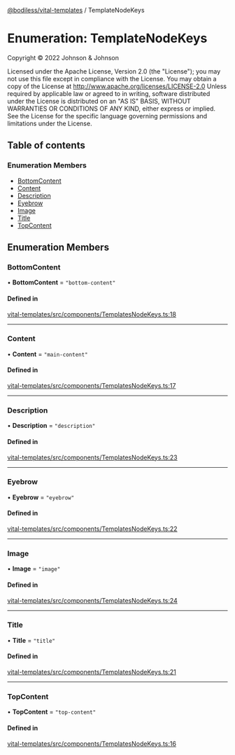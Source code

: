[@bodiless/vital-templates](../README.md) / TemplateNodeKeys

# Enumeration: TemplateNodeKeys

Copyright © 2022 Johnson & Johnson

Licensed under the Apache License, Version 2.0 (the "License");
you may not use this file except in compliance with the License.
You may obtain a copy of the License at
http://www.apache.org/licenses/LICENSE-2.0
Unless required by applicable law or agreed to in writing, software
distributed under the License is distributed on an "AS IS" BASIS,
WITHOUT WARRANTIES OR CONDITIONS OF ANY KIND, either express or implied.
See the License for the specific language governing permissions and
limitations under the License.

## Table of contents

### Enumeration Members

- [BottomContent](TemplateNodeKeys.md#bottomcontent)
- [Content](TemplateNodeKeys.md#content)
- [Description](TemplateNodeKeys.md#description)
- [Eyebrow](TemplateNodeKeys.md#eyebrow)
- [Image](TemplateNodeKeys.md#image)
- [Title](TemplateNodeKeys.md#title)
- [TopContent](TemplateNodeKeys.md#topcontent)

## Enumeration Members

### BottomContent

• **BottomContent** = ``"bottom-content"``

#### Defined in

[vital-templates/src/components/TemplatesNodeKeys.ts:18](https://github.com/johnsonandjohnson/Bodiless-JS/blob/8d49bea45/packages/vital-templates/src/components/TemplatesNodeKeys.ts#L18)

___

### Content

• **Content** = ``"main-content"``

#### Defined in

[vital-templates/src/components/TemplatesNodeKeys.ts:17](https://github.com/johnsonandjohnson/Bodiless-JS/blob/8d49bea45/packages/vital-templates/src/components/TemplatesNodeKeys.ts#L17)

___

### Description

• **Description** = ``"description"``

#### Defined in

[vital-templates/src/components/TemplatesNodeKeys.ts:23](https://github.com/johnsonandjohnson/Bodiless-JS/blob/8d49bea45/packages/vital-templates/src/components/TemplatesNodeKeys.ts#L23)

___

### Eyebrow

• **Eyebrow** = ``"eyebrow"``

#### Defined in

[vital-templates/src/components/TemplatesNodeKeys.ts:22](https://github.com/johnsonandjohnson/Bodiless-JS/blob/8d49bea45/packages/vital-templates/src/components/TemplatesNodeKeys.ts#L22)

___

### Image

• **Image** = ``"image"``

#### Defined in

[vital-templates/src/components/TemplatesNodeKeys.ts:24](https://github.com/johnsonandjohnson/Bodiless-JS/blob/8d49bea45/packages/vital-templates/src/components/TemplatesNodeKeys.ts#L24)

___

### Title

• **Title** = ``"title"``

#### Defined in

[vital-templates/src/components/TemplatesNodeKeys.ts:21](https://github.com/johnsonandjohnson/Bodiless-JS/blob/8d49bea45/packages/vital-templates/src/components/TemplatesNodeKeys.ts#L21)

___

### TopContent

• **TopContent** = ``"top-content"``

#### Defined in

[vital-templates/src/components/TemplatesNodeKeys.ts:16](https://github.com/johnsonandjohnson/Bodiless-JS/blob/8d49bea45/packages/vital-templates/src/components/TemplatesNodeKeys.ts#L16)
